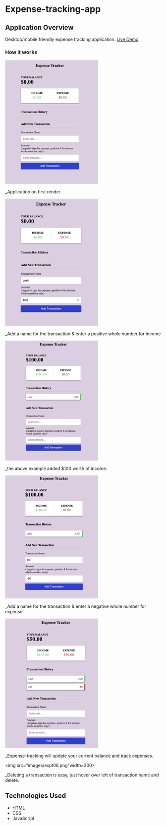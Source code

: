 # Expense-tracking-app
## Application Overview
Desktop/mobile friendly expense tracking application. [Live Demo](https://halo8424.github.io/Expense-tracking-app/)

### How it works
<img src="images/expt01.png" width=300>

_Application on first render

<img src="images/expt02.png" width=300>

_Add a name for the transaction & enter a positive whole number for income

<img src="images/expt03.png" width=300>

_the above example added $100 worth of income. 

<img src="images/expt04.png" width=300>

_Add a name for the transaction & enter a negative whole number for expense

<img src="images/expt05.png" width=300>

_Expense-tracking will update your current balance and track expenses.

<img src="images/expt06.png"width=300>

_Deleting a transaction is easy, just hover over left of transaction name and delete. 

## Technologies Used
- HTML
- CSS
- JavaScript
